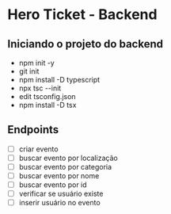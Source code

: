 # Hero Ticket - Backend

## Iniciando o projeto do backend

- npm init -y
- git init
- npm install -D typescript
- npx tsc --init
- edit tsconfig.json
- npm install -D tsx

## Endpoints

- [ ] criar evento
- [ ] buscar evento por localização
- [ ] buscar evento por categoria
- [ ] buscar evento por nome
- [ ] buscar evento por id
- [ ] verificar se usuário existe
- [ ] inserir usuário no evento
